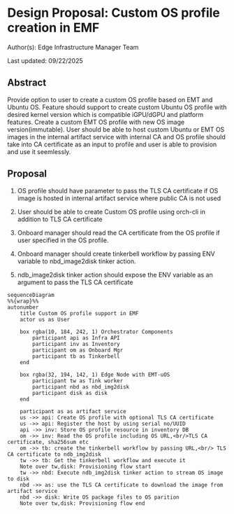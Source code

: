 # Design Proposal: Custom OS profile creation in EMF

Author(s): Edge Infrastructure Manager Team

Last updated: 09/22/2025

## Abstract

Provide option to user to create a custom OS profile based on EMT and Ubuntu OS.
Feature should support to create custom Ubuntu OS profile with desired kernel version which is compatible iGPU/dGPU and platform features.
Create a custom EMT OS profile with new OS image version(immutable).
User should be able to host custom Ubuntu or EMT OS images in the internal artifact service with internal CA and OS profile should take into
CA certificate as an input to profile and user is able to provision and use it seemlessly.

## Proposal

1. OS profile should have parameter to pass the TLS CA certificate if OS image is hosted in 
internal artifact service where public CA is not used

2. User should be able to create Custom OS profile using orch-cli in addition to TLS CA certificate

3. Onboard manager should read the CA certificate from the OS profile if user specified in the OS profile.

4. Onboard manager should create tinkerbell workflow by passing ENV variable to nbd_image2disk tinker action.

5. ndb_image2disk tinker action should expose the ENV variable as an argument to pass the TLS CA certificate


```mermaid
sequenceDiagram
%%{wrap}%%
autonumber
    title Custom OS profile support in EMF
    actor us as User

    box rgba(10, 184, 242, 1) Orchestrator Components
        participant api as Infra API
        participant inv as Inventory
        participant om as Onboard Mgr
        participant tb as Tinkerbell     
    end

    box rgba(32, 194, 142, 1) Edge Node with EMT-uOS
        participant tw as Tink worker
        participant nbd as nbd_img2disk
        participant disk as disk
    end

    participant as as artifact service
    us ->> api: Create OS profile with optional TLS CA certificate
    us ->> api: Register the host by using serial no/UUID
    api ->> inv: Store OS profile resource in inventory DB
    om ->> inv: Read the OS profile including OS URL,<br/>TLS CA certificate, sha256sum etc
    om ->> tb: create the tinkerbell workflow by passing URL,<br/> TLS CA certificate to ndb_img2disk
    tw ->> tb: Get the tinkerbell workflow and execute it
    Note over tw,disk: Provisioning flow start
    tw ->> nbd: Execute ndb_img2disk tinker action to stream OS image to disk
    nbd ->> as: use the TLS CA certificate to download the image from artifact service
    nbd ->> disk: Write OS package files to OS parition
    Note over tw,disk: Provisioning flow end

```
